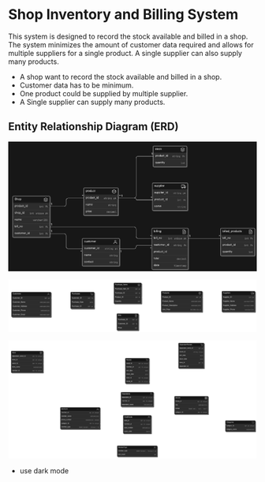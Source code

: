 # Shop Inventory and Billing System

This system is designed to record the stock available and billed in a shop. The system minimizes the amount of customer data required and allows for multiple suppliers for a single product. A single supplier can also supply many products.

* A shop want to record the stock available and billed in a shop.
* Customer data has to be minimum.
* One product could be supplied by multiple supplier.
* A Single supplier can supply many products.

## Entity Relationship Diagram (ERD)

![ERD](./diagram-export-5-6-2024-12_46_47-PM.png)


![ShopERD](./Assets/diagram-export-30-04-2024-16_19_32.png)

![MovieERD](./Assets/diagram-export-30-04-2024-16_19_13.png)

* use dark mode 